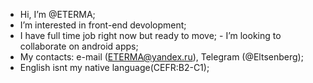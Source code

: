 - Hi, I’m @ETERMA;
- I’m interested in front-end devolopment;
- I have full time job right now but ready to move;
-️ I’m looking to collaborate on android apps;
- My contacts:  e-mail (ETERMA@yandex.ru), Telegram (@Eltsenberg);
- English isnt my native language(CEFR:B2-C1);

